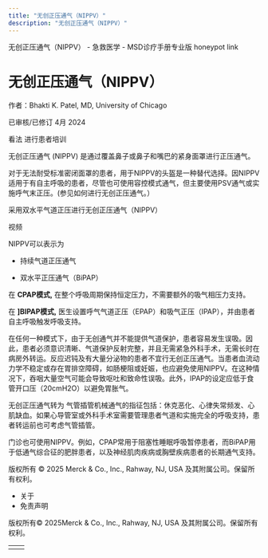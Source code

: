 ```yaml
---
title: "无创正压通气（NIPPV）"
description: "无创正压通气（NIPPV）"
---
```


﻿无创正压通气（NIPPV） - 急救医学 - MSD诊疗手册专业版 honeypot link

# 无创正压通气（NIPPV）

作者：Bhakti K. Patel, MD, University of Chicago

已审核/已修订 4月 2024

看法 进行患者培训

无创正压通气 (NIPPV) 是通过覆盖鼻子或鼻子和嘴巴的紧身面罩进行正压通气。

对于无法耐受标准密闭面罩的患者，用于NIPPV的头盔是一种替代选择。因NIPPV适用于有自主呼吸的患者，尽管也可使用容控模式通气，但主要使用PSV通气或实施呼气末正压。(参见如何进行无创正压通气。）

采用双水平气道正压进行无创正压通气（NIPPV）



视频

NIPPV可以表示为

- 持续气道正压通气

- 双水平正压通气（BiPAP）


在 **CPAP模式,** 在整个呼吸周期保持恒定压力，不需要额外的吸气相压力支持。

在 **\]BIPAP模式,** 医生设置呼气气道正压（EPAP）和吸气正压（IPAP），并由患者自主呼吸触发呼吸支持。

在任何一种模式下，由于无创通气并不能提供气道保护，患者容易发生误吸。因此，患者必须意识清晰、气道保护反射完整，并且无需紧急外科手术，无需长时在病房外转运。反应迟钝及有大量分泌物的患者不宜行无创正压通气。当患者血流动力学不稳定或存在胃排空障碍，如肠梗阻或妊娠，也应避免使用NIPPV。在这种情况下，吞咽大量空气可能会导致呕吐和致命性误吸。此外，IPAP的设定应低于食管开口压（20cmH2O）以避免胃胀气。

无创正压通气转为 气管插管机械通气的指征包括：休克恶化、心律失常频发、心肌缺血。如果心导管室或外科手术室需要管理患者气道和实施完全的呼吸支持，患者转运前也可考虑气管插管。

门诊也可使用NIPPV。例如，CPAP常用于阻塞性睡眠呼吸暂停患者，而BiPAP用于低通气综合征的肥胖患者，以及神经肌肉疾病或胸壁疾病患者的长期通气支持。



版权所有 © 2025
Merck & Co., Inc., Rahway, NJ, USA 及其附属公司。保留所有权利。

- 关于
- 免责声明

版权所有© 2025Merck & Co., Inc., Rahway, NJ, USA 及其附属公司。保留所有权利。

|     |     |
| --- | --- |
|  |  |